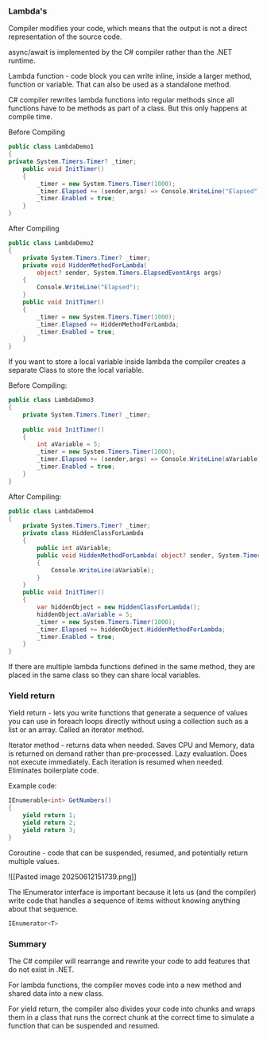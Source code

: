 
### Lambda's

Compiler modifies your code, which means that the output is not a direct representation of the source code.

async/await is implemented by the C# compiler rather than the .NET runtime.

Lambda function - code block you can write inline, inside a larger method, function or variable. That can also be used as a standalone method.

C# compiler rewrites lambda functions into regular methods since all functions have to be methods as part of a class.
	But this only happens at compile time.

Before Compiling
```C#
public class LambdaDemo1
{
private System.Timers.Timer? _timer;
	public void InitTimer()
	{
		_timer = new System.Timers.Timer(1000);
		_timer.Elapsed += (sender,args) => Console.WriteLine("Elapsed");
		_timer.Enabled = true;
	}
}
```

After Compiling
```C#
public class LambdaDemo2
{
	private System.Timers.Timer? _timer;
	private void HiddenMethodForLambda(
		object? sender, System.Timers.ElapsedEventArgs args)
	{
		Console.WriteLine("Elapsed");
	}
	public void InitTimer()
	{
		_timer = new System.Timers.Timer(1000);
		_timer.Elapsed += HiddenMethodForLambda;
		_timer.Enabled = true;
	}
}
```

If you want to store a local variable inside lambda the compiler creates a separate Class to store the local variable.

Before Compiling:
```C#
public class LambdaDemo3
{
	private System.Timers.Timer? _timer;
	
	public void InitTimer()
	{
		int aVariable = 5;
		_timer = new System.Timers.Timer(1000);
		_timer.Elapsed += (sender,args) => Console.WriteLine(aVariable);
		_timer.Enabled = true;
	}
}
```

After Compiling:
```C#
public class LambdaDemo4
{
	private System.Timers.Timer? _timer;
	private class HiddenClassForLambda
	{
		public int aVariable;
		public void HiddenMethodForLambda( object? sender, System.Timers.ElapsedEventArgs args)
		{
			Console.WriteLine(aVariable);
		}
	}
	public void InitTimer()
	{
		var hiddenObject = new HiddenClassForLambda();
		hiddenObject.aVariable = 5;
		_timer = new System.Timers.Timer(1000);
		_timer.Elapsed += hiddenObject.HiddenMethodForLambda;
		_timer.Enabled = true;
	}
}
```

If there are multiple lambda functions defined in the same method, they are placed in the same class so they can share local variables.

### Yield return

Yield return - lets you write functions that generate a sequence of values you can use in foreach loops directly without using a collection such as a list or an array.
	Called an iterator method.

Iterator method - returns data when needed.
	Saves CPU and Memory, data is returned on demand rather than pre-processed. Lazy evaluation.
	Does not execute immediately.
	Each iteration is resumed when needed.
	Eliminates boilerplate code.

Example code:
```C#
IEnumerable<int> GetNumbers()
{
    yield return 1;
    yield return 2;
    yield return 3;
}
```

Coroutine - code that can be suspended, resumed, and potentially return multiple values.

![[Pasted image 20250612151739.png]]

The IEnumerator interface is important because it lets us (and the compiler) write code that handles a sequence of items without knowing anything about that sequence. 
```C# 
IEnumerator<T>
```

### Summary
The C# compiler will rearrange and rewrite your code to add features that do not exist in .NET.

For lambda functions, the compiler moves code into a new method and shared data into a new class.

For yield return, the compiler also divides your code into chunks and wraps them in a class that runs the correct chunk at the correct time to simulate a function that can be suspended and resumed.

